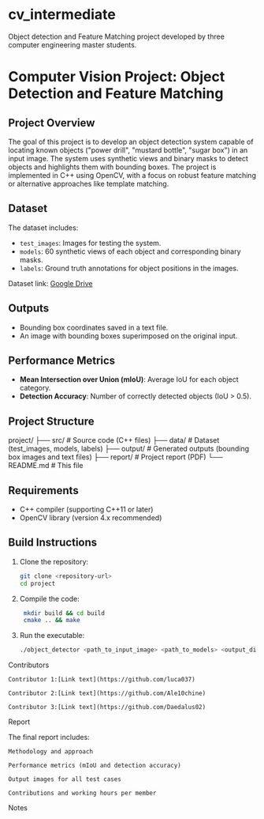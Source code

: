 # cv_intermediate
Object detection and Feature Matching project developed by three computer engineering master students.

# Computer Vision Project: Object Detection and Feature Matching

## Project Overview
The goal of this project is to develop an object detection system capable of locating known objects ("power drill", "mustard bottle", "sugar box") in an input image. The system uses synthetic views and binary masks to detect objects and highlights them with bounding boxes. The project is implemented in C++ using OpenCV, with a focus on robust feature matching or alternative approaches like template matching.

## Dataset
The dataset includes:
- `test_images`: Images for testing the system.
- `models`: 60 synthetic views of each object and corresponding binary masks.
- `labels`: Ground truth annotations for object positions in the images.

Dataset link: [Google Drive](https://drive.google.com/drive/folders/theXAbX4WKXf3-z2sI68Qg-cvbcVwosxO?usp=sharing)

## Outputs
- Bounding box coordinates saved in a text file.
- An image with bounding boxes superimposed on the original input.

## Performance Metrics
- **Mean Intersection over Union (mIoU)**: Average IoU for each object category.
- **Detection Accuracy**: Number of correctly detected objects (IoU > 0.5).

## Project Structure
project/
├── src/ # Source code (C++ files)
├── data/ # Dataset (test_images, models, labels)
├── output/ # Generated outputs (bounding box images and text files)
├── report/ # Project report (PDF)
└── README.md # This file

## Requirements
- C++ compiler (supporting C++11 or later)
- OpenCV library (version 4.x recommended)

## Build Instructions
1. Clone the repository:
   ```bash
   git clone <repository-url>
   cd project
2. Compile the code:
   ```bash
    mkdir build && cd build
    cmake .. && make
3. Run the executable:
      ```bash
   ./object_detector <path_to_input_image> <path_to_models> <output_directory>

Contributors

    Contributor 1:[Link text](https://github.com/luca037)

    Contributor 2:[Link text](https://github.com/Ale10chine)

    Contributor 3:[Link text](https://github.com/Daedalus02)

Report

The final report includes:

    Methodology and approach

    Performance metrics (mIoU and detection accuracy)

    Output images for all test cases

    Contributions and working hours per member

Notes

